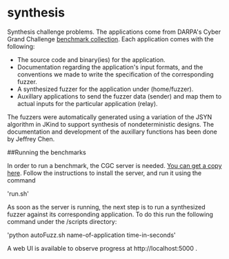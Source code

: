 # synthesis

Synthesis challenge problems. The applications come from DARPA's Cyber Grand Challenge [benchmark collection](https://github.com/trailofbits/cb-multios). Each application comes with the following:

- The source code and binary(ies) for the application.
- Documentation regarding the application's input formats, and the conventions we made to write the specification of the corresponding fuzzer.
- A synthesized fuzzer for the application under (home/fuzzer). 
- Auxillary applications to send the fuzzer data (sender) and map them to actual inputs for the particular application (relay).

The fuzzers were automatically generated using a variation of the JSYN algorithm in JKind to support synthesis of nondeterministic designs. The documentation and development of the auxillary functions has been done by Jeffrey Chen.

##Running the benchmarks

In order to run a benchmark, the CGC server is needed. [You can get a copy here](https://github.com/andrewkatis/cgc-server). Follow the instructions to install the server, and run it using the command

'run.sh'

As soon as the server is running, the next step is to run a synthesized fuzzer against its corresponding application. To do this run the following command under the /scripts directory:

'python autoFuzz.sh name-of-application time-in-seconds'

A web UI is available to observe progress at http://localhost:5000 .
